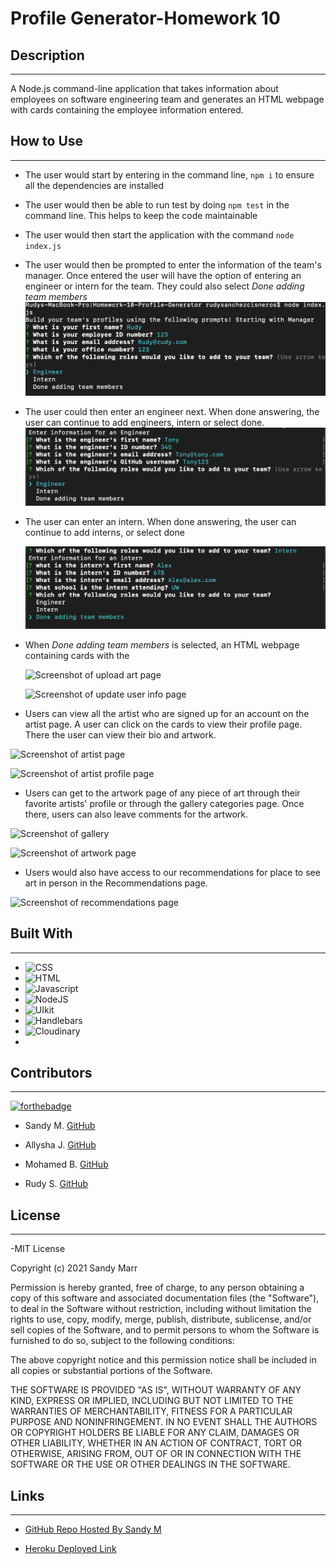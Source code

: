 # **Profile Generator-Homework 10**

## **Description**  
-------------
A Node.js command-line application that takes information about employees on software engineering team and generates an HTML webpage with cards containing the employee information entered.

 ## **How to Use**
 ---------------
- The user would start by entering in the command line, ```npm i``` to ensure all the dependencies are installed
- The user would then be able to run test by doing ```npm test``` in the command line. This helps to keep the code maintainable
- The user would then start the application with the command ```node index.js```
- The user would then be prompted to enter the information of the team's manager. Once entered the user will have the option of entering an engineer or intern for the team. They could also select _Done adding team members_ 
![Screenshot of the manager questions](./assets/images/managerQs.png)

- The user could then enter an engineer next. When done answering, the user can continue to add engineers, intern or select done.
![Screenshot of the engineer questions](./assets/images/engineerQs.png)

- The user can enter an intern. When done answering, the user can continue to add interns, or select done

  ![Screenshot of the intern questions](./assets/images/internQs.png) 

- When _Done adding team members_ is selected, an HTML webpage containing cards with the 
  
  ![Screenshot of upload art page](./public/assets/readmeImgs/uploadArtPg.png) 

  ![Screenshot of update user info page](./public/assets/readmeImgs/updateUserInfo.png) 

- Users can view all the artist who are signed up for an account on the artist page. A user can click on the cards to view their profile page. There the user can view their bio and artwork. 

![Screenshot of artist page](./public/assets/readmeImgs/artistPg.png)

![Screenshot of artist profile page](./public/assets/readmeImgs/artistProfile.png)

- Users can get to the artwork page of any piece of art through their favorite artists' profile or through the gallery categories page. Once there, users can also leave comments for the artwork.
  
![Screenshot of gallery](./public/assets/readmeImgs/gallery.png)

![Screenshot of artwork page](./public/assets/readmeImgs/artworkPg.png)

- Users would also have access to our recommendations for place to see art in person in the Recommendations page.
  
![Screenshot of recommendations page](./public/assets/readmeImgs/recs.png)


## **Built With**
---------------
- ![CSS](https://img.shields.io/badge/Built%20with-CSS-green)
- ![HTML](https://img.shields.io/badge/Built%20with-HTML-green)
- ![Javascript](https://img.shields.io/badge/Built%20with-Javascrpit-green)
- ![NodeJS](https://img.shields.io/badge/Built%20with-NodeJS-green)
- ![UIkit](https://img.shields.io/badge/Built%20with-UIkit-green)
- ![Handlebars](https://img.shields.io/badge/Built%20with-Handlebars-green)
- ![Cloudinary](https://img.shields.io/badge/Built%20with-Cloudinary-green)
- 
## **Contributors**
--------------------
  [![forthebadge](https://forthebadge.com/images/badges/built-with-love.svg)](https://forthebadge.com)

- Sandy M. [GitHub](https://github.com/sandra-marr)

- Allysha J. [GitHub](https://github.com/ajovich)

- Mohamed B. [GitHub](https://github.com/MohamedB-01)

- Rudy S. [GitHub](https://github.com/Rudys212)

## **License**
--------------------
-MIT License

Copyright (c) 2021 Sandy Marr

Permission is hereby granted, free of charge, to any person obtaining a copy
of this software and associated documentation files (the "Software"), to deal
in the Software without restriction, including without limitation the rights
to use, copy, modify, merge, publish, distribute, sublicense, and/or sell
copies of the Software, and to permit persons to whom the Software is
furnished to do so, subject to the following conditions:

The above copyright notice and this permission notice shall be included in all
copies or substantial portions of the Software.

THE SOFTWARE IS PROVIDED "AS IS", WITHOUT WARRANTY OF ANY KIND, EXPRESS OR
IMPLIED, INCLUDING BUT NOT LIMITED TO THE WARRANTIES OF MERCHANTABILITY,
FITNESS FOR A PARTICULAR PURPOSE AND NONINFRINGEMENT. IN NO EVENT SHALL THE
AUTHORS OR COPYRIGHT HOLDERS BE LIABLE FOR ANY CLAIM, DAMAGES OR OTHER
LIABILITY, WHETHER IN AN ACTION OF CONTRACT, TORT OR OTHERWISE, ARISING FROM,
OUT OF OR IN CONNECTION WITH THE SOFTWARE OR THE USE OR OTHER DEALINGS IN THE
SOFTWARE.



## **Links** 
---------------
- [GitHub Repo Hosted By Sandy M](https://github.com/sandra-marr/P2_All-About-That-Art)

- [Heroku Deployed Link](https://stark-badlands-81359.herokuapp.com/)